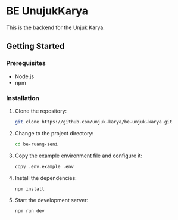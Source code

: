 # BE UnujukKarya

This is the backend for the Unjuk Karya.

## Getting Started

### Prerequisites

- Node.js
- npm

### Installation

1. Clone the repository:
    ```sh
    git clone https://github.com/unjuk-karya/be-unjuk-karya.git
    ```

2. Change to the project directory:
    ```sh
    cd be-ruang-seni
    ```

3. Copy the example environment file and configure it:
    ```sh
    copy .env.example .env
    ```

4. Install the dependencies:
    ```sh
    npm install
    ```

5. Start the development server:
    ```sh
    npm run dev
    ```
